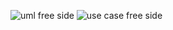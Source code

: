 ![uml free side](https://user-images.githubusercontent.com/96245936/229379748-e57c13ec-7d42-4a24-b14b-36172d374c8c.PNG)
![use case  free side](https://user-images.githubusercontent.com/96245936/229379752-c4a2d873-5f7e-4146-b45f-7caf97c63df3.PNG)
